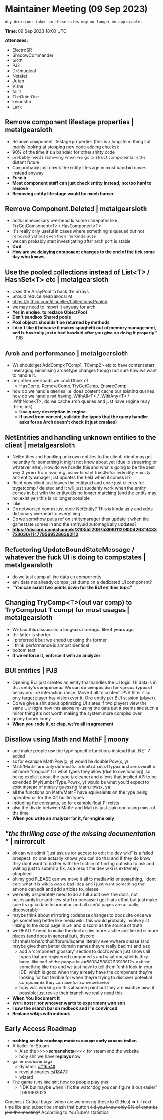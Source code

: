 # Maintainer Meeting (09 Sep 2023)
```admonish info
Any decisions taken in these notes may no longer be applicable.
```

**Time:** 09 Sep 2023 18:00 UTC

**Attendees:**
- ElectroSR
- ShadowCommander
- Sloth
- PJB
- DrSmugleaf
- Notafet
- Julian
- Visne
- faint
- TheQuietOne
- keronshb
- Lank

## Remove component lifestage properties | metalgearsloth
- Remove component lifestage properties (this is a long-term thing but mainly looking at stopping new code adding checks):
- 90% of the time it's a bandaid for other shitty code
- probably needs removing when we go to struct components in the distant future
- Can probably just check the entity lifestage in most bandaid cases instead anyway
- **Fund it**
- **Most component stuff can just check entity instead, not too hard to remove**
- **Removing entity life stage would be much harder**

## Remove Component.Deleted | metalgearsloth
- adds unnecessary overhead to some codepaths like TryGetComponent\<T> / HasComponent\<T>
- It's really only useful in cases where something is queued but not removed yet but even then I'm kinda suss
- we can probably start investigating after arch port is stable
- **Do it**
- **How are we delaying component changes to the end of the tick some day who knows**

## Use the pooled collections instead of List\<T> / HashSet\<T> etc | metalgearsloth
- Uses the ArrayPool to back the arrays
- Should reduce heap allocsTM
- https://github.com/jtmueller/Collections.Pooled
- we may need to import it anyway for arch
- **Yes in engine, to replace ObjectPool**
- **Don't sandbox Shared pools**
- **Pool objects shouldn't be returned by methods**
- **I don't like it because it makes spaghetti out of memory management, and is basically just a bad bandaid after you give up doing it properly™️** - PJB

## Arch and performance | metalgearsloth
- We should get AddComp<TComp1, TComp2> etc to have content start leveraging minimising archetype changes though not sure how we want to handle it.
- any other overloads we could think of
    - HasComp, RemoveComp, TryGetComp, EnsureComp
- how do we handle queries i.e. does content cache our existing queries, how do we handle not having .WithAll\<T> / .WithAny\<T> / .WithNone\<T>, do we cache arch queries and just have engine relay them, idk)
    - **Use query description in engine**
    - **If used from content, validate the types that the query handler asks for as Arch doesn't check (it just crashes)**

## NetEntities and handling unknown entities to the client | metalgearsloth
- NetEntities and handling unknown entities to the client: client may get netentity for something it might not know about yet (due to streaming or whatever else). How do we handle this and what's going to be the best way 3 years from now, e.g. some kind of handle for netentity + entity and entitymanager just updates the field when it comes in? 
- Right now client just leaves the entityuid and code just checks for trygetcomp / deleted and it will just suddenly work when the entity comes in but with the entityuids no longer matching (and the entity may not exist yet) this is no longer possible
- Like:
- Do networked comps just store NetEntity? This is kinda ugly and adds dictionary overhead to everything
- Do we somehow put a ref on entitymanager then update it when the gamestate comes in and the entityuid automagically updates?
- **https://discord.com/channels/310555209753690112/900426319433728030/1147795695286362112**

## Refactoring UpdateBoundStateMessage / whatever the fuck UI is doing to compstates | metalgearsloth
- do we just dump all the data on components
- any data not already comps just dump on a dedicated UI component?
- **"You can scroll two points down for the BUI entities topic"**

## Changing TryComp\<T>(out var comp) to TryComp(out T comp) for most usages | metalgearsloth
- We had this discussion a long-ass time ago, like 4 years ago
- the latter is shorter
- I preferred it but we ended up using the former
- I think performance is almost identical
- bottom text
- **If we enforce it, enforce it with an analyzer**

## BUI entities | PJB
- Opening BUI just creates an entity that handles the UI logic. UI data is in that entity's components. We can do composition for various types of behaviors like interaction range. Move it all to content. PVS filter it so only target player has vision over it. One entity per BUI session (player).
- Do we give a shit about optimizing UI states if two players view the same UI? Right now this allows re-using the data but it seems like such a minor thing it's not worth making the system more complex over
- gooey booey looey
- **When you code it, ez clap, we're all in agreement**

## Disallow using Math and MathF | moony
- and make people use the type-specific functions instead that .NET 7 added
- so for example Math.Pow(x, y) would be double.Pow(x, y)
- Math/MathF are only defined for a limited set of types and are overall a bit more "magical" for what types they allow (due to overloading), so being explicit about the type is cleaner and allows that implied API to be extended (MyNumberType.Pow(x, y) would be what you'd expect to exist instead of initially guessing Math.Pow(x, y)) 
- all the functions on Math/MathF have equivalents on the type being operated on for the C# builtin types
- including the constants, so for example float.Pi exists
- also the divide between MathF and Math is just plain confusing most of the time
- **When you write an analyzer for it, for engine only**

## *"the thrilling case of the  missing  documentation "* | mirrorcult
- ok can we admit “just ask us for access to edit the dev wiki” is a failed prospect. no one actually knows you can do that and if they do know they dont want to bother with the friction of finding out who to ask and waiting just to submit a fix. as a result the dev wiki is extremely atrophied
- oh my god PLEASE can we move it all to mediawiki or something, i dont care what it is wikijs was a bad idea and i just want something that anyone can edit and add articles to. please
- we really desperately need to do a full audit over the docs, not necessarily like add new stuff rn because i get thats effort but just make sure its up to date information and all useful pages are actually discoverable
- maybe think about mirroring codebase changes to docs site once we get something better like mediawiki. this would probably involve just linking to the docs page in GH and discord as the source of truth
- we REALLY need to make the docfx sites more visible and linked in more places (and docs in general but), discord channels/pins/github/forum/ingame literally everywhere please (and maybe give them better domain names theyre really bad rn) and also
  - add a ‘component glossary’ section to docfx which just shows all types that are registered components and what docs/fields they have. like half of the people in <#560845886263918612> ask for something like this and we just have to tell them ‘uhhh look in your IDE’ which is good when they already have the component they're looking for but terrible for when theyre trying to discover potential components they can use for some behavior
  - topy was working on this at some point but they are inactive now. if possible just revive their branch we really need this
- **When You Document It**
- **We'll host it for whoever wants to experiment with shit**
- **I saw the search bar on mdbook and I'm convinced**
- **Replace wikijs with mdbook**

## Early Access Roadmap
- **nothing on this roadmap matters except early access trailer.**
- A trailer for Steam
    - Also the >>>>**screenshots**<<<< for steam and the website
    - holy shit we have **replays** now
- gamemodes/antags
    - dynamic [c#16548](https://github.com/space-wizards/space-station-14/pull/16548)
    - revolutionaries [c#18477](https://github.com/space-wizards/space-station-14/pull/18477)
    - wizard
- The game runs like shit how do people play this
    - "IDK but maybe when I fix the watchdog you can figure it out easier" | 09/09/2023


Crashes / Critical bugs: (when are we moving these to GitHub)
=> till next time
like and subscribe
smash that button
~~did you know only 6% of contribs join this meeting?~~ According to YouTube's statistics, 
